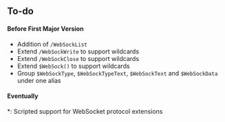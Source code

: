 To-do
-------

#### Before First Major Version  
* Addition of `/WebSockList`  
* Extend `/WebSockWrite` to support wildcards  
* Extend `/WebSockClose` to support wildcards  
* Extend `$WebSock()` to support wildcards  
* Group `$WebSockType`, `$WebSockTypeText`, `$WebSockText` and `$WebSockData` under one alias  

#### Eventually
*: Scripted support for WebSocket protocol extensions

